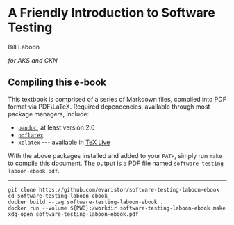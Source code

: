 # A Friendly Introduction to Software Testing
Bill Laboon

_for AKS and CKN_

## Compiling this e-book

This textbook is comprised of a series of Markdown files, compiled into PDF
format via PDF\LaTeX.  Required dependencies, available through most package
managers, include:

* [`pandoc`](http://johnmacfarlane.net/pandoc/), at least version 2.0
* [`pdflatex`](http://www.tug.org/applications/pdftex/)
* `xelatex` --- available in [TeX Live](http://tug.org/texlive/)

With the above packages installed and added to your `PATH`, simply run `make`
to compile this document.  The output is a PDF file named
`software-testing-laboon-ebook.pdf`.

---

```
git clone https://github.com/evaristor/software-testing-laboon-ebook
cd software-testing-laboon-ebook
docker build --tag software-testing-laboon-ebook .
docker run --volume ${PWD}:/workdir software-testing-laboon-ebook make
xdg-open software-testing-laboon-ebook.pdf
```
